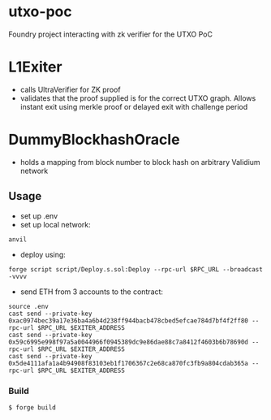 # utxo-poc
Foundry project interacting with zk verifier for the UTXO PoC

# L1Exiter
- calls UltraVerifier for ZK proof
- validates that the proof supplied is for the correct UTXO graph. Allows instant exit using merkle proof or delayed exit with challenge period

# DummyBlockhashOracle
- holds a mapping from block number to block hash on arbitrary Validium network


## Usage
- set up .env
- set up local network:
```
anvil
```
- deploy using:
```
forge script script/Deploy.s.sol:Deploy --rpc-url $RPC_URL --broadcast -vvvv
```
- send ETH from 3 accounts to the contract:
```
source .env
cast send --private-key 0xac0974bec39a17e36ba4a6b4d238ff944bacb478cbed5efcae784d7bf4f2ff80 --rpc-url $RPC_URL $EXITER_ADDRESS
cast send --private-key 0x59c6995e998f97a5a0044966f0945389dc9e86dae88c7a8412f4603b6b78690d --rpc-url $RPC_URL $EXITER_ADDRESS
cast send --private-key 0x5de4111afa1a4b94908f83103eb1f1706367c2e68ca870fc3fb9a804cdab365a --rpc-url $RPC_URL $EXITER_ADDRESS
```
### Build

```shell
$ forge build
```